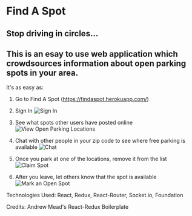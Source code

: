 # Find A Spot
## Stop driving in circles...
## This is an esay to use web application which crowdsources information about open parking spots in your area.  

It's as easy as:

1. Go to Find A Spot (https://findaspot.herokuapp.com/)

2. Sign In
![Sign In](http://g.recordit.co/R1Sxzi2EJK.gif)

3. See what spots other users have posted online
![View Open Parking Locations](http://g.recordit.co/lsJ6CBwYBY.gif)

4. Chat with other people in your zip code to see where free parking is available
![Chat](http://g.recordit.co/ew7xXrMb09.gif)

5. Once you park at one of the locations, remove it from the list
![Claim Spot](http://g.recordit.co/iPRZibszfG.gif)

6. After you leave, let others know that the spot is available
![Mark an Open Spot](http://g.recordit.co/dmATplTVNd.gif)

Technologies Used: 
React, Redux, React-Router, Socket.io, Foundation

Credits:
Andrew Mead's React-Redux Boilerplate
